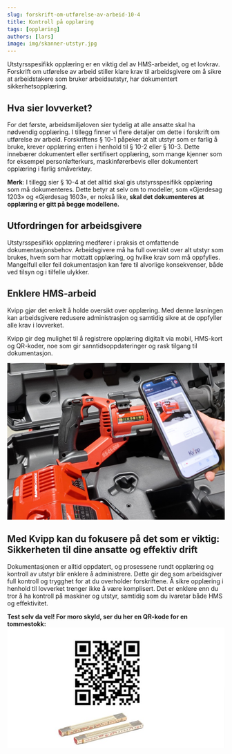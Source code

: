 ```yaml
---
slug: forskrift-om-utførelse-av-arbeid-10-4
title: Kontroll på opplæring
tags: [opplæring]
authors: [lars]
image: img/skanner-utstyr.jpg
---
```


Utstyrsspesifikk opplæring er en viktig del av HMS-arbeidet, og et lovkrav. Forskrift om utførelse av arbeid stiller klare krav til arbeidsgivere om å sikre at arbeidstakere som bruker arbeidsutstyr, har dokumentert sikkerhetsopplæring.
<!-- truncate -->

## Hva sier lovverket?
For det første, arbeidsmiljøloven sier tydelig at alle ansatte skal ha nødvendig opplæring. I tillegg finner vi flere detaljer om dette i forskrift om utførelse av arbeid. Forskriftens § 10-1 påpeker at alt utstyr som er farlig å bruke, krever opplæring enten i henhold til § 10-2 eller § 10-3. Dette innebærer dokumentert eller sertifisert opplæring, som mange kjenner som for eksempel personløfterkurs, maskinførerbevis eller dokumentert opplæring i farlig småverktøy.

**Merk**:
I tillegg sier § 10-4 at det alltid skal gis utstyrsspesifikk opplæring som må dokumenteres. Dette betyr at selv om to modeller, som «Gjerdesag 1203» og «Gjerdesag 1603», er nokså like, **skal det dokumenteres at opplæring er gitt på begge modellene.**

## Utfordringen for arbeidsgivere
Utstyrsspesifikk opplæring medfører i praksis et omfattende dokumentasjonsbehov. Arbeidsgivere må ha full oversikt over alt utstyr som brukes, hvem som har mottatt opplæring, og hvilke krav som må oppfylles. Mangelfull eller feil dokumentasjon kan føre til alvorlige konsekvenser, både ved tilsyn og i tilfelle ulykker.

## Enklere HMS-arbeid
Kvipp gjør det enkelt å holde oversikt over opplæring. Med denne løsningen kan arbeidsgivere redusere administrasjon og samtidig sikre at de oppfyller alle krav i lovverket.

Kvipp gir deg mulighet til å registrere opplæring digitalt via mobil, HMS-kort og QR-koder, noe som gir sanntidsoppdateringer og rask tilgang til dokumentasjon.

![Bilde](skanner-utstyr.jpg)

## Med Kvipp kan du fokusere på det som er viktig: Sikkerheten til dine ansatte og effektiv drift
Dokumentasjonen er alltid oppdatert, og prosessene rundt opplæring og kontroll av utstyr blir enklere å administrere. Dette gir deg som arbeidsgiver full kontroll og trygghet for at du overholder forskriftene. Å sikre opplæring i henhold til lovverket trenger ikke å være komplisert. Det er enklere enn du tror å ha kontroll på maskiner og utstyr, samtidig som du ivaretar både HMS og effektivitet.

**Test selv da vel! For moro skyld, ser du her en QR-kode for en tommestokk:**
![Bilde](tommestokk.jpg)